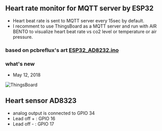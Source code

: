 ## Heart rate monitor for MQTT server by ESP32
- Heart beat rate is sent to MQTT server every 15sec by default.
- I recomment to use ThingsBoard as a MQTT server and run with 
  AIR BENTO to visualize heart beat rate vs co2 level 
  or temperature or air pressure.

### based on pcbreflux's art [ESP32_AD8232.ino]( https://github.com/pcbreflux/espressif/tree/master/esp32/arduino/sketchbook/ESP32_AD8232)

### what's new
- May 12, 2018 

![ThingsBoard](https://github.com/coniferconifer/ESP32_Heart_Rate_MQTT/blob/master/HeartRate.jpg)
## Heart sensor AD8323
- analog output is connected to GPIO 34
- Lead off + : GPIO 16
- Lead off - : GPIO 17

